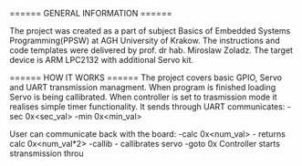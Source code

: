 ======  GENERAL INFORMATION ======

The project was created as a part of subject
Basics of Embedded Systems Programming(PPSW) at AGH University of Krakow.
The instructions and code templates were delivered by prof. dr hab. Miroslaw Zoladz.
The target device is  ARM LPC2132 with additional Servo kit.


====== HOW IT WORKS ====== 
The project covers basic GPIO, Servo and UART transmission managment.
When program is finished loading Servo is being callibrated.
When controller is set to trasmission mode it realises simple timer functionality.
It sends through UART communicates:
-sec 0x<sec_val>
-min 0x<min_val>

User can communicate back with the board:
-calc 0x<num_val> - returns calc 0x<num_val*2>
-callib           - callibrates servo
-goto 0x<num>
Controller starts stransmission throu

